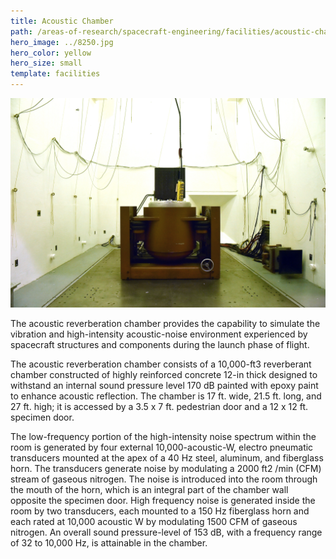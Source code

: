 ```yaml
---
title: Acoustic Chamber
path: /areas-of-research/spacecraft-engineering/facilities/acoustic-chamber
hero_image: ../8250.jpg
hero_color: yellow
hero_size: small
template: facilities
---
```

![Acoustic Chamber](acoustic_chamber.jpg)

The acoustic reverberation chamber provides the capability to simulate the vibration and high-intensity acoustic-noise environment experienced by spacecraft structures and components during the launch phase of flight.

The acoustic reverberation chamber consists of a 10,000-ft3 reverberant chamber constructed of highly reinforced concrete 12-in thick designed to withstand an internal sound pressure level 170 dB painted with epoxy paint to enhance acoustic reflection. The chamber is 17 ft. wide, 21.5 ft. long, and 27 ft. high; it is accessed by a 3.5 x 7 ft. pedestrian door and a 12 x 12 ft. specimen door.

The low-frequency portion of the high-intensity noise spectrum within the room is generated by four external 10,000-acoustic-W, electro pneumatic transducers mounted at the apex of a 40 Hz steel, aluminum, and fiberglass horn. The transducers generate noise by modulating a 2000 ft2 /min (CFM) stream of gaseous nitrogen. The noise is introduced into the room through the mouth of the horn, which is an integral part of the chamber wall opposite the specimen door. High frequency noise is generated inside the room by two transducers, each mounted to a 150 Hz fiberglass horn and each rated at 10,000 acoustic W by modulating 1500 CFM of gaseous nitrogen. An overall sound pressure-level of 153 dB, with a frequency range of 32 to 10,000 Hz, is attainable in the chamber.